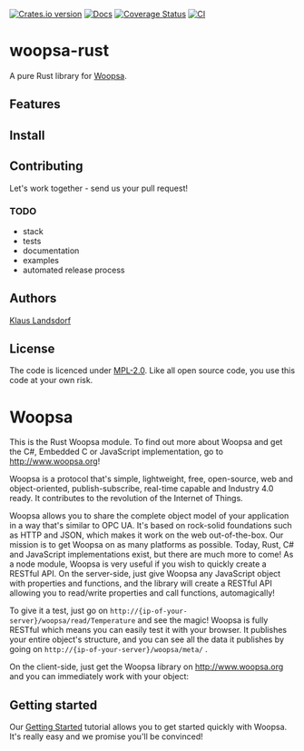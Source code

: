 [![Crates.io version](https://img.shields.io/crates/v/woopsa.svg)](https://crates.io/crates/woopsa)
[![Docs](https://docs.rs/woopsa/badge.svg)](https://docs.rs/woopsa/)
[![Coverage Status](https://coveralls.io/repos/github/BiancoRoyal/woopsa-rust/badge.svg?branch=master)](https://coveralls.io/github/BiancoRoyal/woopsa-rust?branch=master)
[![CI](https://travis-ci.org/BiancoRoyal/woopsa-rust.svg?branch=master)](https://travis-ci.org/BiancoRoyal/woopsa-rust/)


# woopsa-rust
A pure Rust library for [Woopsa](http://www.woopsa.org/).

## Features

## Install

## Contributing

Let's work together - send us your pull request!

### TODO

* stack
* tests
* documentation
* examples
* automated release process

## Authors
[Klaus Landsdorf][1]

## License
The code is licenced under [MPL-2.0](https://opensource.org/licenses/MPL-2.0). Like all open source code, you use this code at your own risk.

[1]:https://github.com/biancode



# Woopsa
This is the Rust Woopsa module.
To find out more about Woopsa and get the C#, Embedded C or JavaScript implementation, go to http://www.woopsa.org!

Woopsa is a protocol that's simple, lightweight, free, open-source, web and object-oriented, publish-subscribe, real-time capable and Industry 4.0 ready.
It contributes to the revolution of the Internet of Things.

Woopsa allows you to share the complete object model of your application in a way that's similar to OPC UA.
It's based on rock-solid foundations such as HTTP and JSON, which makes it work on the web out-of-the-box. 
Our mission is to get Woopsa on as many platforms as possible. 
Today, Rust, C# and JavaScript implementations exist, but there are much more to come!
As a node module, Woopsa is very useful if you wish to quickly create a RESTful API. 
On the server-side, just give Woopsa any JavaScript object with properties and functions, 
and the library will create a RESTful API allowing you to read/write properties and call functions, automagically!

To give it a test, just go on `http://{ip-of-your-server}/woopsa/read/Temperature` and see the magic! 
Woopsa is fully RESTful which means you can easily test it with your browser. 
It publishes your entire object's structure, and you can see all the data it publishes by going on `http://{ip-of-your-server}/woopsa/meta/` .

On the client-side, just get the Woopsa library on http://www.woopsa.org and you can immediately work with your object:

## Getting started
Our [Getting Started](http://www.woopsa.org/get-started/) tutorial allows you to get started quickly with Woopsa. 
It's really easy and we promise you'll be convinced!


